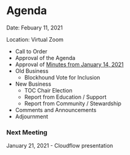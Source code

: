 # Agenda

Date: Febuary 11, 2021

Location: Virtual Zoom

 - Call to Order
 - Approval of the Agenda
 - Approval of [Minutes from January 14, 2021](https://github.com/reactivefoundation/toc/blob/master/meetings/2021-01-14/minutes.md)
 - Old Business
   - Blockhound Vote for Inclusion
 - New Business
   - TOC Chair Election
   - Report from Education / Support
   - Report from Community / Stewardship
 - Comments and Announcements
 - Adjournment

### Next Meeting 
January 21, 2021 - Cloudflow presentation
